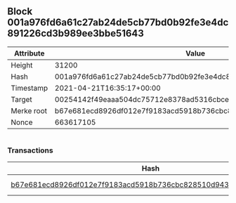 ## Block 001a976fd6a61c27ab24de5cb77bd0b92fe3e4dc891226cd3b989ee3bbe51643

Attribute | Value
--- | ---
Height | 31200
Hash | 001a976fd6a61c27ab24de5cb77bd0b92fe3e4dc891226cd3b989ee3bbe51643
Timestamp | 2021-04-21T16:35:17+00:00
Target | 00254142f49eaaa504dc75712e8378ad5316cbcead634704b3734b6271167cc4
Merke root | b67e681ecd8926df012e7f9183acd5918b736cbc828510d9438ec0305348cc87
Nonce | 663617105

```

```

### Transactions

Hash | Amount
--- | ---
[b67e681ecd8926df012e7f9183acd5918b736cbc828510d9438ec0305348cc87](b67e681ecd8926df012e7f9183acd5918b736cbc828510d9438ec0305348cc87.md) | 10.00000000 SKEPTI 
